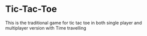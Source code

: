 # Tic-Tac-Toe
This is the traditional game for tic tac toe in both single player and multiplayer version with Time travelling

